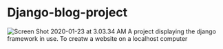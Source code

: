# Django-blog-project
![Screen Shot 2020-01-23 at 3.03.34 AM](https://user-images.githubusercontent.com/44322966/72951652-7a517d80-3d8f-11ea-97ab-3c1711fe9f6f.png)
A project displaying the django framework in use. To creatw a website on a localhost computer
